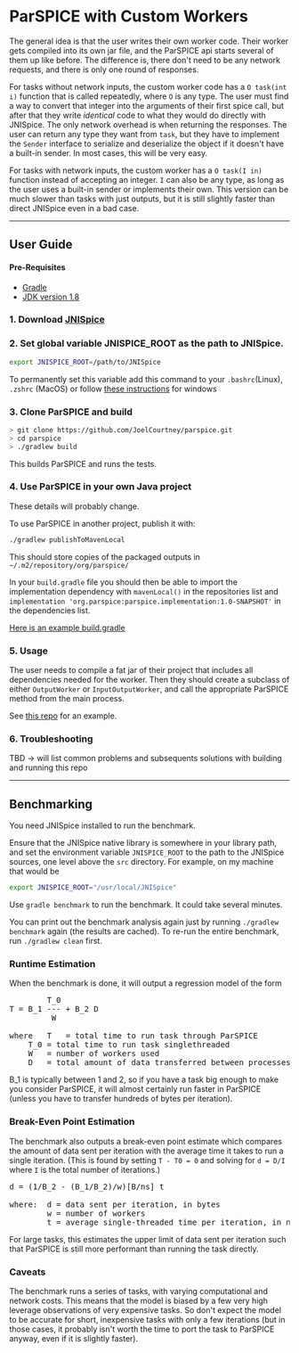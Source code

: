 # ParSPICE with Custom Workers

The general idea is that the user writes their own worker code. Their worker
gets compiled into its own jar file, and the ParSPICE api starts several of them
up like before. The difference is, there don't need to be any network requests,
and there is only one round of responses.

For tasks without network inputs, the custom worker code has a `O task(int i)` function
that is called repeatedly, where `O` is any type. The user must find a way to convert that
integer into the arguments of their first
spice call, but after that they write *identical* code to what they would do directly
with JNISpice. The only network overhead is when returning the responses. The user can return
any type they want from `task`, but they have to implement the `Sender`
interface to serialize and deserialize the object if it doesn't have a built-in sender. In
most cases, this will be very easy.

For tasks with network inputs, the custom worker has a `O task(I in)` function instead of
accepting an integer. `I` can also be any type, as long as the user uses a built-in sender
or implements their own. This version can be much slower than tasks with just outputs, but
it is still slightly faster than direct JNISpice even in a bad case.
***
## User Guide

#### Pre-Requisites
* [Gradle](https://gradle.org/install/)  
* [JDK version 1.8](https://adoptopenjdk.net)

### 1. Download [JNISpice](https://naif.jpl.nasa.gov/pub/naif/misc/JNISpice/)

### 2. Set global variable JNISPICE_ROOT as the path to JNISpice.
   ```bash
   export JNISPICE_ROOT=/path/to/JNISpice
   ```
   To permanently set this variable add this command to your `.bashrc`(Linux), `.zshrc` (MacOS) 
   or follow [these instructions](https://www.howtogeek.com/51807/how-to-create-and-use-global-system-environment-variables/) for windows

### 3. Clone ParSPICE and build
   ```bash
   > git clone https://github.com/JoelCourtney/parspice.git
   > cd parspice
   > ./gradlew build
   ```
   This builds ParSPICE and runs the tests.

### 4. Use ParSPICE in your own Java project

   These details will probably change.
   
   To use ParSPICE in another project, publish it with: 
   ```bash
   ./gradlew publishToMavenLocal
   ```
   This should store copies of the packaged outputs in `~/.m2/repository/org/parspice/`
   
   In your `build.gradle` file you should then be able to import the implementation dependency with `mavenLocal()` in the
   repositories list and `implementation 'org.parspice:parspice.implementation:1.0-SNAPSHOT'` in
   the dependencies list.

   [Here is an example build.gradle](https://github.com/JoelCourtney/parspice-playground/blob/main/build.gradle)

### 5. Usage
   The user needs to compile a fat jar of their project that includes all dependencies needed for the
   worker. Then they should create a subclass of either `OutputWorker` or `InputOutputWorker`,
   and call the appropriate ParSPICE method from the main process.
   
   See [this repo](https://github.com/JoelCourtney/parspice-playground) for an example.

### 6. Troubleshooting
   TBD -> will list common problems and subsequents solutions with building and running this repo

***
## Benchmarking

You need JNISpice installed to run the benchmark.

Ensure that the JNISpice native library is somewhere in your library path, and set the environment variable
`JNISPICE_ROOT` to the path to the JNISpice sources, one level above the `src` directory. For example, on my machine that would be

```bash
export JNISPICE_ROOT="/usr/local/JNISpice"
```

Use `gradle benchmark` to run the benchmark. It could take several minutes.

You can print out the benchmark analysis again just by running `./gradlew benchmark` again (the results are cached). To re-run the entire
benchmark, run `./gradlew clean` first.

### Runtime Estimation

When the benchmark is done, it will output a regression model of the form

<pre>
        T_0
T = B_1 --- + B_2 D
         W

where	T   = total time to run task through ParSPICE
	T_0 = total time to run task singlethreaded
	W   = number of workers used
	D   = total amount of data transferred between processes, in MB
</pre>

B_1 is typically between 1 and 2, so if you have a task big enough to make you consider ParSPICE,
it will almost certainly run faster in ParSPICE (unless you have to transfer hundreds of bytes per iteration).

### Break-Even Point Estimation

The benchmark also outputs a break-even point estimate which compares the amount of data sent per iteration with the
average time it takes to run a single iteration. (This is found by setting `T - T0 = 0` and solving for `d = D/I`
where `I` is the total number of iterations.)

<pre>
d = (1/B_2 - (B_1/B_2)/w)[B/ns] t

where:  d = data sent per iteration, in bytes
        w = number of workers
        t = average single-threaded time per iteration, in ns
</pre>

For large tasks, this estimates the upper limit of data sent per iteration such that ParSPICE is still more performant
than running the task directly.

### Caveats

The benchmark runs a series of tasks, with varying computational and network costs. This means that the model
is biased by a few very high leverage observations of very expensive tasks. So don't expect the model to be accurate
for short, inexpensive tasks with only a few iterations (but in those cases, it probably isn't worth the time to port the task to
ParSPICE anyway, even if it is slightly faster).
